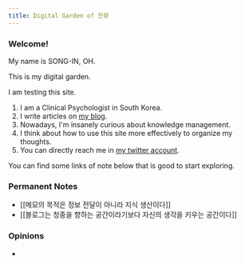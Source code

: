 ```yaml
---
title: Digital Garden of 잔향
---
```


### Welcome!

My name is SONG-IN, OH.

This is my digital garden.

I am testing this site.

1. I am a Clinical Psychologist in South Korea.
2. I write articles on [my blog](https://slowdive14.tistory.com/).
3. Nowadays, I'm insanely curious about knowledge management.
4. I think about how to use this site more effectively to organize my thoughts.
5. You can directly reach me in [my twitter account](https://twitter.com/slowdive15).

You can find some links of note below that is good to start exploring.

### Permanent Notes
- [[메모의 목적은 정보 전달이 아니라 지식 생산이다]]
- [[블로그는 청중을 향하는 공간이라기보다 자신의 생각을 키우는 공간이다]]

### Opinions
- 
